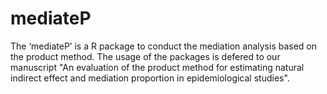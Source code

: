 # mediateP

The ‘mediateP’ is a R package to conduct the mediation analysis based on the product method. The usage of the packages is defered to our manuscript "An evaluation of the product method for estimating natural indirect effect and mediation proportion in epidemiological studies".
